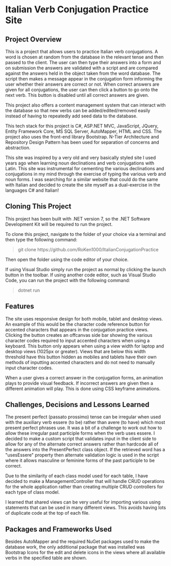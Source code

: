 # Italian Verb Conjugation Practice Site

## Project Overview
This is a project that allows users to practice Italian verb conjugations. A word is chosen at random from the database in the relevant tense and then passed to the client. The user can then type their answers into a form and on submission the answers are validated with a script and are compared against the answers held in the object taken from the word database. The script then makes a message appear in the conjugation form informing the user whether their answers are correct or not. When correct answers are given for all conjugations, the user can then click a button to go onto the next verb. This button is disabled until all correct answers are given. 

This project also offers a content management system that can interact with the database so that new verbs can be added/edited/removed easily instead of having to repeatedly add seed data to the database.

This tech stack for this project is C#, ASP.NET MVC, JavaScript, JQuery, Entity Framework Core, MS SQL Server, AutoMapper, HTML and CSS. The project also uses the front-end library Bootstrap. N-Tier Architecture and Repository Design Pattern has been used for separation of concerns and abstraction. 

This site was inspired by a very old and very basically styled site I used years ago when learning noun declinations and verb conjugations with Latin. This site was instrumental for cementing the various declinations and conjugations in my mind through the exercise of typing the various verb and noun forms. I was searching for a similar website that could do the same with Italian and decided to create the site myself as a dual-exercise in the languages C# and Italian!

## Cloning This Project

This project has been built with .NET version 7, so the .NET Software Development Kit will be required to run the project. 

To clone this project, navigate to the folder of your choice via a terminal and then type the following command:

> git clone <span>https://</span>github.com/RoKen1000/ItalianConjugationPractice

Then open the folder using the code editor of your choice.

If using Visual Studio simply run the project as normal by clicking the launch button in the toolbar. If using another code editor, such as Visual Studio Code, you can run the project with the following command:

> dotnet run

## Features

The site uses responsive design for both mobile, tablet and desktop views. An example of this would be the character code reference button for accented characters that appears in the conjugation practice views. Clicking the button creates an offcanvas side bar showing the various character codes required to input accented characters when using a keyboard. This button only appears when using a view width for laptop and desktop views (1025px or greater). Views that are below this width threshold have this button hidden as mobiles and tablets have their own methods of inputting accented characters and do not need to manually input character codes.

When a user gives a correct answer in the conjugation forms, an animation plays to provide visual feedback. If incorrect answers are given then a different animation will play. This is done using CSS keyframe animations. 

## Challenges, Decisions and Lessons Learned
The present perfect (passato prossimo) tense can be irregular when used with the auxiliary verb essere (to be) rather than avere (to have) which most present perfect phrases use. It was a bit of a challenge to work out how to allow these irregular past participle forms when the verb uses essere. I decided to make a custom script that validates input in the client side to allow for any of the alternate correct answers rather than hardcode all of the answers into the PresentPerfect class object. If the retrieved word has a "usesEssere" property then alternate validation logic is used in the script where it allows masculine or feminine forms of the past participle to be correct. 

Due to the similarity of each class model used for each table, I have decided to make a ManagementController that will handle CRUD operations for the whole application rather than creating multiple CRUD controllers for each type of class model.

I learned that shared views can be very useful for importing various using statements that can be used in many different views. This avoids having lots of duplicate code at the top of each file.

## Packages and Frameworks Used

Besides AutoMapper and the required NuGet packages used to make the database work, the only additional package that was installed was Bootstrap Icons for the edit and delete icons in the views where all available verbs in the specified table are shown.
